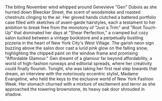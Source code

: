 The biting November wind whipped around Genevieve "Gen" Dubois as she hurried down Bleecker Street, the scent of woodsmoke and roasted chestnuts clinging to the air. Her gloved hands clutched a battered portfolio case filled with sketches of avant-garde hairstyles, each a testament to her ambition to break free from the monotony of "Just a Trim" and "Root Touch-Up" that dominated her days at "Shear Perfection," a cramped but cozy salon tucked between a vintage bookstore and a perpetually bustling pizzeria in the heart of New York City's West Village.  The garish neon sign buzzing above the salon door cast a lurid pink glow on the falling snow, highlighting the chipped paint on the window frame and promising "Affordable Glamour."  Gen dreamt of a glamour far beyond affordability, a world of high-fashion runways and editorial spreads, where her creativity could finally flourish. Tonight, she was taking her first real step towards that dream, an interview with the notoriously eccentric stylist, Madame Evangeline, who held the keys to the exclusive world of New York Fashion Week.  Her stomach churned with a mixture of excitement and terror as she approached the towering brownstone, its heavy oak door shrouded in shadow.
